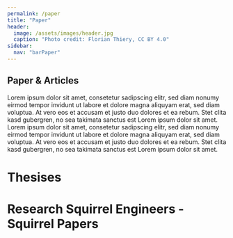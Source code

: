 ```yaml
---
permalink: /paper
title: "Paper"
header:
  image: /assets/images/header.jpg
  caption: "Photo credit: Florian Thiery, CC BY 4.0"
sidebar:
  nav: "barPaper"
---
```


## Paper & Articles

Lorem ipsum dolor sit amet, consetetur sadipscing elitr, sed diam nonumy eirmod tempor invidunt ut labore et dolore magna aliquyam erat, sed diam voluptua. At vero eos et accusam et justo duo dolores et ea rebum. Stet clita kasd gubergren, no sea takimata sanctus est Lorem ipsum dolor sit amet. Lorem ipsum dolor sit amet, consetetur sadipscing elitr, sed diam nonumy eirmod tempor invidunt ut labore et dolore magna aliquyam erat, sed diam voluptua. At vero eos et accusam et justo duo dolores et ea rebum. Stet clita kasd gubergren, no sea takimata sanctus est Lorem ipsum dolor sit amet.

# Thesises

# Research Squirrel Engineers - Squirrel Papers
